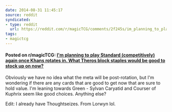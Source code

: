 ```yaml
---
date: 2014-08-31 11:45:17
source: reddit
syndicated:
- type: reddit
  url: https://reddit.com/r/magicTCG/comments/2f245s/im_planning_to_play_standard_competitively_again/
tags:
- magictcg
---
```


#### Posted on r/magicTCG: [I'm planning to play Standard (competitively) again once Khans rotates in. What Theros block staples would be good to stock up on now?](https://reddit.com/r/magicTCG/comments/2f245s/im_planning_to_play_standard_competitively_again/)

Obviously we have no idea what the meta will be post-rotation, but I'm wondering if there are any cards that are good to get now that are sure to hold value. I'm leaning towards Green - Sylvan Caryatid and Courser of Kuphrix seem like good choices. Anything else?

Edit: I already have Thoughtseizes. From Lorwyn lol.